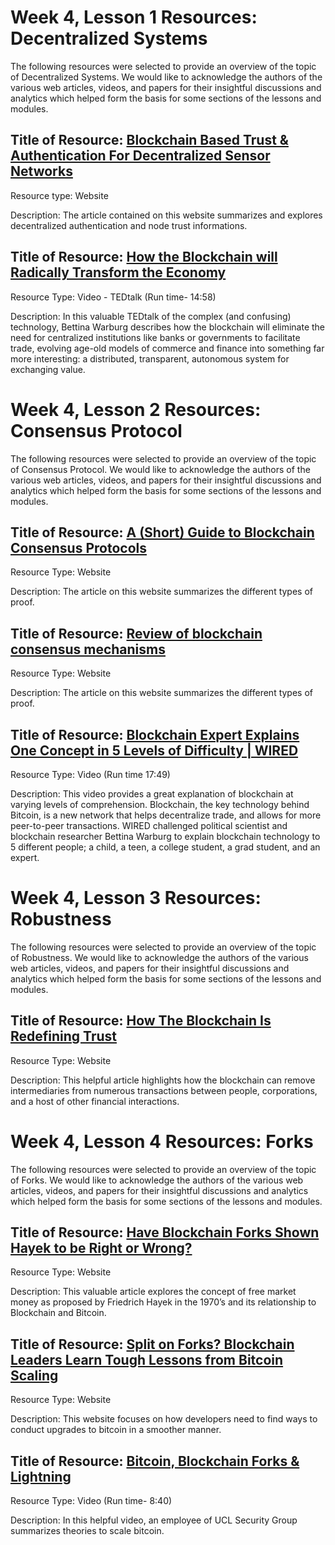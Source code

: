 # Week 4, Lesson 1 Resources: Decentralized Systems
The following resources were selected to provide an overview of the topic of Decentralized Systems. We would like to acknowledge the authors of the various web articles, videos, and papers for their insightful discussions and analytics which helped form the basis for some sections of the lessons and modules.

## Title of Resource: [Blockchain Based Trust & Authentication For Decentralized Sensor Networks](https://arxiv.org/pdf/1706.01730.pdf)

Resource type: Website

Description: The article contained on this website summarizes and explores decentralized authentication and node trust informations.

## Title of Resource: [How the Blockchain will Radically Transform the Economy](https://www.ted.com/talks/bettina_warburg_how_the_blockchain_will_radically_transform_the_economy?utm_campaign=tedspread--b&utm_medium=referral&utm_source=tedcomshare)

Resource Type: Video - TEDtalk (Run time- 14:58)

Description: In this valuable TEDtalk of the complex (and confusing) technology, Bettina Warburg describes how the blockchain will eliminate the need for centralized institutions like banks or governments to facilitate trade, evolving age-old models of commerce and finance into something far more interesting: a distributed, transparent, autonomous system for exchanging value.

# Week 4, Lesson 2 Resources: Consensus Protocol  
The following resources were selected to provide an overview of the topic of Consensus Protocol. We would like to acknowledge the authors of the various web articles, videos, and papers for their insightful discussions and analytics which helped form the basis for some sections of the lessons and modules.

## Title of Resource: [A (Short) Guide to Blockchain Consensus Protocols](https://www.coindesk.com/markets/2017/03/04/a-short-guide-to-blockchain-consensus-protocols/)

Resource Type: Website

Description: The article on this website summarizes the different types of proof.

## Title of Resource: [Review of blockchain consensus mechanisms](https://medium.com/wavesprotocol/review-of-blockchain-consensus-mechanisms-f575afae38f2)

Resource Type: Website

Description: The article on this website summarizes the different types of proof.

## Title of Resource: [Blockchain Expert Explains One Concept in 5 Levels of Difficulty | WIRED](https://www.youtube.com/watch?v=hYip_Vuv8J0&ab_channel=WIRED)

Resource Type: Video (Run time 17:49)

Description: This video provides a great explanation of blockchain at varying levels of comprehension. Blockchain, the key technology behind Bitcoin, is a new network that helps decentralize trade, and allows for more peer-to-peer transactions. WIRED challenged political scientist and blockchain researcher Bettina Warburg to explain blockchain technology to 5 different people; a child, a teen, a college student, a grad student, and an expert.  

# Week 4, Lesson 3 Resources: Robustness  
The following resources were selected to provide an overview of the topic of Robustness. We would like to acknowledge the authors of the various web articles, videos, and papers for their insightful discussions and analytics which helped form the basis for some sections of the lessons and modules.

## Title of Resource: [How The Blockchain Is Redefining Trust](https://www.wired.com/story/how-the-blockchain-is-redefining-trust/)

Resource Type: Website

Description: This helpful article highlights how the blockchain can remove intermediaries from numerous transactions between people, corporations, and a host of other financial interactions.

# Week 4, Lesson 4 Resources: Forks 
The following resources were selected to provide an overview of the topic of Forks. We would like to acknowledge the authors of the various web articles, videos, and papers for their insightful discussions and analytics which helped form the basis for some sections of the lessons and modules.

## Title of Resource: [Have Blockchain Forks Shown Hayek to be Right or Wrong?](https://www.trustnodes.com/2017/12/02/blockchain-forks-shown-hayek-right-wrong)

Resource Type: Website

Description: This valuable article explores the concept of free market money as proposed by Friedrich Hayek in the 1970’s and its relationship to Blockchain and Bitcoin.

## Title of Resource: [Split on Forks? Blockchain Leaders Learn Tough Lessons from Bitcoin Scaling](https://www.coindesk.com/markets/2017/09/18/split-on-forks-blockchain-leaders-learn-tough-lessons-from-bitcoin-scaling/)

Resource Type: Website

Description: This website focuses on how developers need to find ways to conduct upgrades to bitcoin in a smoother manner.

## Title of Resource: [Bitcoin, Blockchain Forks & Lightning](https://www.youtube.com/watch?v=8uF7RVF2osk&ab_channel=Computerphile)

Resource Type: Video (Run time- 8:40)

Description: In this helpful video, an employee of UCL Security Group summarizes theories to scale bitcoin.

